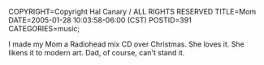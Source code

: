 COPYRIGHT=Copyright Hal Canary / ALL RIGHTS RESERVED
TITLE=Mom
DATE=2005-01-28 10:03:58-06:00 (CST)
POSTID=391
CATEGORIES=music;

I made my Mom a Radiohead mix CD over Christmas. She loves it. She likens it to modern art. Dad, of course, can't stand it.

